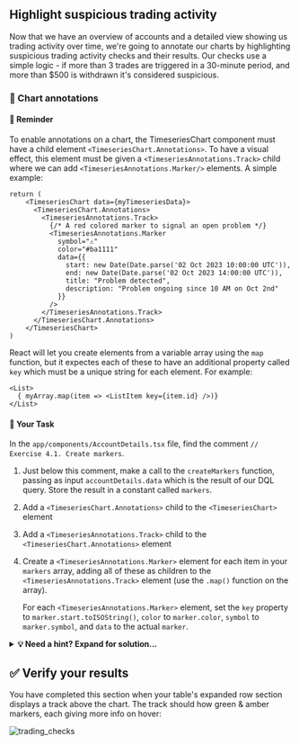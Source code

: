 ## Highlight suspicious trading activity

Now that we have an overview of accounts and a detailed view showing us trading activity over time, we're going to annotate our charts by highlighting suspicious trading activity checks and their results. Our checks use a simple logic - if more than 3 trades are triggered in a 30-minute period, and more than $500 is withdrawn it's considered suspicious.

### 📌 Chart annotations

#### 📖 Reminder

To enable annotations on a chart, the TimeseriesChart component must have a child element `<TimeseriesChart.Annotations>`. To have a visual effect, this element must be given a `<TimeseriesAnnotations.Track>` child where we can add `<TimeseriesAnnotations.Marker/>` elements. A simple example:

```JSX
return (
    <TimeseriesChart data={myTimeseriesData}>
      <TimeseriesChart.Annotations>
        <TimeseriesAnnotations.Track>
          {/* A red colored marker to signal an open problem */}
          <TimeseriesAnnotations.Marker
            symbol="⚠️"
            color="#ba1111"
            data={{
              start: new Date(Date.parse('02 Oct 2023 10:00:00 UTC')),
              end: new Date(Date.parse('02 Oct 2023 14:00:00 UTC')),
              title: "Problem detected",
              description: "Problem ongoing since 10 AM on Oct 2nd"
            }}
          />
        </TimeseriesAnnotations.Track>
      </TimeseriesChart.Annotations>
    </TimeseriesChart>
)
```

React will let you create elements from a variable array using the `map` function, but it expectes each of these to have an additional property called `key` which must be a unique string for each element. For example:

```JSX
<List>
  { myArray.map(item => <ListItem key={item.id} />)}
</List>
```

#### 📄 Your Task

In the `app/components/AccountDetails.tsx` file, find the comment `// Exercise 4.1. Create markers`.

1. Just below this comment, make a call to the `createMarkers` function, passing as input `accountDetails.data` which is the result of our DQL query. Store the result in a constant called `markers`.

2. Add a `<TimeseriesChart.Annotations>` child to the `<TimeseriesChart>` element
3. Add a `<TimeseriesAnnotations.Track>` child to the `<TimeseriesChart.Annotations>` element
4. Create a `<TimeseriesAnnotations.Marker>` element for each item in your `markers` array, adding all of these as children to the `<TimeseriesAnnotations.Track>` element (use the `.map()` function on the array).

    For each `<TimeseriesAnnotations.Marker>` element, set the `key` property to `marker.start.toISOString()`, `color` to `marker.color`, `symbol` to `marker.symbol`, and `data` to the actual `marker`.

<details>
  <summary>
    <strong>💡 Need a hint? Expand for solution...</strong>
  </summary>

```JSX
// Exercise 4.1. Create markers
const markers = createMarkers(accountDetails.data);

return (
  <Flex flexDirection="column">
    {/* Exercise 3.1. Visualize timeseries data */}
    <TimeseriesChart>
      <TimeseriesChart.YAxis label="Account balance" position="left" />
      <TimeseriesChart.YAxis label="Trades" position="right" />
      <TimeseriesChart.Line data={balanceTimeseries} />
      <TimeseriesChart.Bar data={tradesTimeseries} />
      <TimeseriesChart.Annotations>
        <TimeseriesAnnotations.Track>
          {markers.map((marker) => (
            <TimeseriesAnnotations.Marker
              key={marker.start.toISOString()}
              color={marker.color}
              symbol={marker.symbol}
              data={marker}
            />
          ))}
        </TimeseriesAnnotations.Track>
      </TimeseriesChart.Annotations>
    </TimeseriesChart>
    {/* Exercise 5.1. Add intent button */}
  </Flex>
);
```

</details>

## ✅ Verify your results

You have completed this section when your table's expanded row section displays a track above the chart. The track should how green & amber markers, each giving more info on hover:

![trading_checks](../../assets/images/41_trading_checks.png)